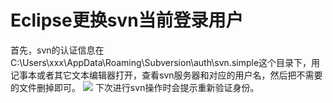 # Eclipse更换svn当前登录用户 #
首先，svn的认证信息在C:\Users\xxx\AppData\Roaming\Subversion\auth\svn.simple这个目录下，用记事本或者其它文本编辑器打开，查看svn服务器和对应的用户名，然后把不需要的文件删掉即可。
![](http://chuantu.biz/t5/35/1474939141x1822613219.png)
下次进行svn操作时会提示重新验证身份。